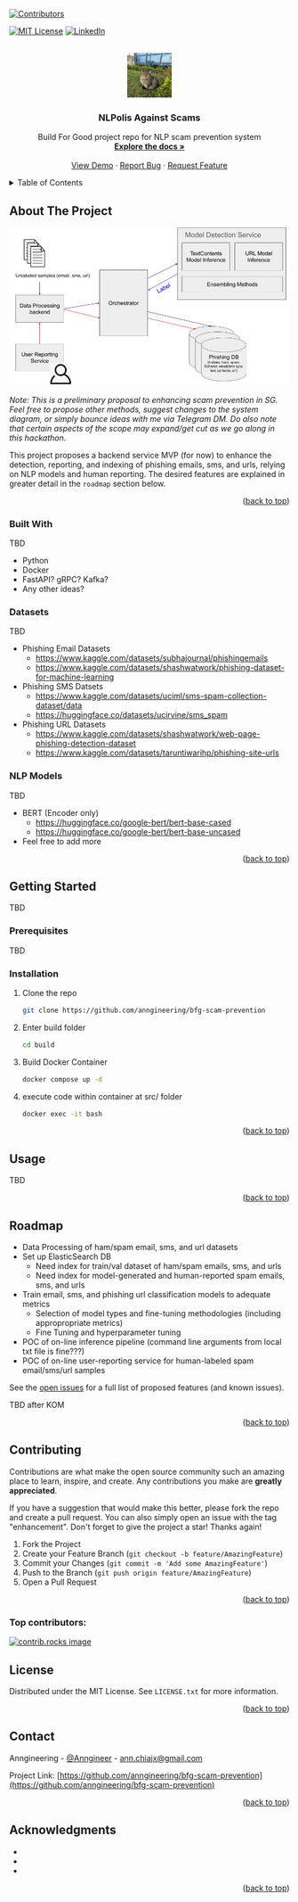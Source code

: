 <!--
*** Credits to https://github.com/othneildrew/Best-README-Template/blob/main/BLANK_README.md for template>
<!-- Improved compatibility of back to top link: See: https://github.com/othneildrew/Best-README-Template/pull/73 -->
<a id="readme-top"></a>
<!--
*** Thanks for checking out the Best-README-Template. If you have a suggestion
*** that would make this better, please fork the repo and create a pull request
*** or simply open an issue with the tag "enhancement".
*** Don't forget to give the project a star!
*** Thanks again! Now go create something AMAZING! :D
-->



<!-- PROJECT SHIELDS -->
<!--
*** I'm using markdown "reference style" links for readability.
*** Reference links are enclosed in brackets [ ] instead of parentheses ( ).
*** See the bottom of this document for the declaration of the reference variables
*** for contributors-url, forks-url, etc. This is an optional, concise syntax you may use.
*** https://www.markdownguide.org/basic-syntax/#reference-style-links
-->
[![Contributors][contributors-shield]][contributors-url]
<!-- [![Forks][forks-shield]][forks-url]
[![Stargazers][stars-shield]][stars-url]
[![Issues][issues-shield]][issues-url] -->
[![MIT License][license-shield]][license-url]
[![LinkedIn][linkedin-shield]][linkedin-url]



<!-- PROJECT LOGO -->
<br />
<div align="center">
  <a href="https://github.com/anngineering/bfg-scam-prevention">
    <img src="images/logo.jpg" alt="Logo" width="80" height="80">
  </a>

<h3 align="center">NLPolis Against Scams</h3>

  <p align="center">
    Build For Good project repo for NLP scam prevention system
    <br />
    <a href="https://github.com/anngineering/bfg-scam-prevention"><strong>Explore the docs »</strong></a>
    <br />
    <br />
    <a href="https://github.com/anngineering/bfg-scam-prevention">View Demo</a>
    ·
    <a href="https://github.com/anngineering/bfg-scam-prevention/issues/new?labels=bug&template=bug-report---.md">Report Bug</a>
    ·
    <a href="https://github.com/anngineering/bfg-scam-prevention/issues/new?labels=enhancement&template=feature-request---.md">Request Feature</a>
  </p>
</div>



<!-- TABLE OF CONTENTS -->
<details>
  <summary>Table of Contents</summary>
  <ol>
    <li>
      <a href="#about-the-project">About The Project</a>
      <ul>
        <li><a href="#built-with">Built With</a></li>
      </ul>
    </li>
    <li><a href="#datasets">Datasets</a></li>
    <li><a href="#nlp-models">NLP Models</a></li>
    <li>
      <a href="#getting-started">Getting Started</a>
      <ul>
        <li><a href="#prerequisites">Prerequisites</a></li>
        <li><a href="#installation">Installation</a></li>
      </ul>
    </li>
    <li><a href="#usage">Usage</a></li>
    <li><a href="#roadmap">Roadmap</a></li>
    <li><a href="#contributing">Contributing</a></li>
    <li><a href="#license">License</a></li>
    <li><a href="#contact">Contact</a></li>
    <li><a href="#acknowledgments">Acknowledgments</a></li>
  </ol>
</details>



<!-- ABOUT THE PROJECT -->
## About The Project

![Product Name Screen Shot][product-screenshot]

<!-- Here's a blank template to get started: To avoid retyping too much info. Do a search and replace with your text editor for the following: `github_username`, `repo_name`, `twitter_handle`, `linkedin_username`, `email_client`, `email`, `project_title`, `project_description` -->

_Note: This is a preliminary proposal to enhancing scam prevention in SG. Feel free to propose other methods, suggest changes to the system diagram, or simply bounce ideas with me via Telegram DM. Do also note that certain aspects of the scope may expand/get cut as we go along in this hackathon._     
  
This project proposes a backend service MVP (for now) to enhance the detection, reporting, and indexing of phishing emails, sms, and urls, relying on NLP models and human reporting. The desired features are explained in greater detail in the `roadmap` section below.

<p align="right">(<a href="#readme-top">back to top</a>)</p>



### Built With

TBD

* Python
* Docker
* FastAPI? gRPC? Kafka?
* Any other ideas?

### Datasets

TBD  

- Phishing Email Datasets
    - https://www.kaggle.com/datasets/subhajournal/phishingemails 
    - https://www.kaggle.com/datasets/shashwatwork/phishing-dataset-for-machine-learning
- Phishing SMS Datsets
    - https://www.kaggle.com/datasets/uciml/sms-spam-collection-dataset/data
    - https://huggingface.co/datasets/ucirvine/sms_spam 
- Phishing URL Datasets
    - https://www.kaggle.com/datasets/shashwatwork/web-page-phishing-detection-dataset
    - https://www.kaggle.com/datasets/taruntiwarihp/phishing-site-urls  

### NLP Models

TBD  

- BERT (Encoder only)
    - https://huggingface.co/google-bert/bert-base-cased 
    - https://huggingface.co/google-bert/bert-base-uncased 
- Feel free to add more

<p align="right">(<a href="#readme-top">back to top</a>)</p>



<!-- GETTING STARTED -->
## Getting Started

<!-- This is an example of how you may give instructions on setting up your project locally.
To get a local copy up and running follow these simple example steps. -->
TBD

### Prerequisites

<!-- This is an example of how to list things you need to use the software and how to install them.
* npm
  ```sh
  npm install npm@latest -g
  ``` -->
TBD

### Installation

1. Clone the repo
   ```sh
   git clone https://github.com/anngineering/bfg-scam-prevention
   ```
2. Enter build folder
   ```sh
   cd build
   ```
3. Build Docker Container
   ```sh
   docker compose up -d
   ```
4. execute code within container at src/ folder
   ```sh
   docker exec -it bash
   ```

<p align="right">(<a href="#readme-top">back to top</a>)</p>



<!-- USAGE EXAMPLES -->
## Usage

<!-- Use this space to show useful examples of how a project can be used. Additional screenshots, code examples and demos work well in this space. You may also link to more resources.

_For more examples, please refer to the [Documentation](https://example.com)_ -->
TBD

<p align="right">(<a href="#readme-top">back to top</a>)</p>



<!-- ROADMAP -->
## Roadmap

- Data Processing of ham/spam email, sms, and url datasets
- Set up ElasticSearch DB
    - Need index for train/val dataset of ham/spam emails, sms, and urls
    - Need index for model-generated and human-reported spam emails, sms, and urls
- Train email, sms, and phishing url classification models to adequate metrics
    - Selection of model types and fine-tuning methodologies (including appropropriate metrics)
    - Fine Tuning and hyperparameter tuning
- POC of on-line inference pipeline (command line arguments from local txt file is fine???)
- POC of on-line user-reporting service for human-labeled spam email/sms/url samples

See the [open issues](https://github.com/github_username/repo_name/issues) for a full list of proposed features (and known issues).

TBD after KOM

<p align="right">(<a href="#readme-top">back to top</a>)</p>



<!-- CONTRIBUTING -->
## Contributing

Contributions are what make the open source community such an amazing place to learn, inspire, and create. Any contributions you make are **greatly appreciated**.

If you have a suggestion that would make this better, please fork the repo and create a pull request. You can also simply open an issue with the tag "enhancement".
Don't forget to give the project a star! Thanks again!

1. Fork the Project
2. Create your Feature Branch (`git checkout -b feature/AmazingFeature`)
3. Commit your Changes (`git commit -m 'Add some AmazingFeature'`)
4. Push to the Branch (`git push origin feature/AmazingFeature`)
5. Open a Pull Request

<p align="right">(<a href="#readme-top">back to top</a>)</p>

### Top contributors:

<a href="https://github.com/anngineering/bfg-scam-prevention/graphs/contributors">
  <img src="https://contrib.rocks/image?repo=github_username/repo_name" alt="contrib.rocks image" />
</a>



<!-- LICENSE -->
## License

Distributed under the MIT License. See `LICENSE.txt` for more information.

<p align="right">(<a href="#readme-top">back to top</a>)</p>



<!-- CONTACT -->
## Contact

Anngineering - [@Anngineer](https://web.telegram.org/) - ann.chiajx@gmail.com

Project Link: [https://github.com/anngineering/bfg-scam-prevention](https://github.com/anngineering/bfg-scam-prevention)

<p align="right">(<a href="#readme-top">back to top</a>)</p>



<!-- ACKNOWLEDGMENTS -->
## Acknowledgments

* []()
* []()
* []()

<p align="right">(<a href="#readme-top">back to top</a>)</p>



<!-- MARKDOWN LINKS & IMAGES -->
<!-- https://www.markdownguide.org/basic-syntax/#reference-style-links -->
[contributors-shield]: https://img.shields.io/github/contributors/github_username/repo_name.svg?style=for-the-badge
[contributors-url]: [https://github.com/anngineering]
<!-- [forks-shield]: https://img.shields.io/github/forks/github_username/repo_name.svg?style=for-the-badge
[forks-url]: https://github.com/github_username/repo_name/network/members
[stars-shield]: https://img.shields.io/github/stars/github_username/repo_name.svg?style=for-the-badge
[stars-url]: https://github.com/github_username/repo_name/stargazers
[issues-shield]: https://img.shields.io/github/issues/github_username/repo_name.svg?style=for-the-badge
[issues-url]: https://github.com/github_username/repo_name/issues -->
[license-shield]: https://img.shields.io/github/license/github_username/repo_name.svg?style=for-the-badge
[license-url]: https://github.com/git/git-scm.com/blob/main/MIT-LICENSE.txt
[linkedin-shield]: https://img.shields.io/badge/-LinkedIn-black.svg?style=for-the-badge&logo=linkedin&colorB=555
[linkedin-url]: https://www.linkedin.com/in/anngineering
[product-screenshot]: images/screenshot.jpg
[Next.js]: https://img.shields.io/badge/next.js-000000?style=for-the-badge&logo=nextdotjs&logoColor=white
[Next-url]: https://nextjs.org/
[React.js]: https://img.shields.io/badge/React-20232A?style=for-the-badge&logo=react&logoColor=61DAFB
[React-url]: https://reactjs.org/
[Vue.js]: https://img.shields.io/badge/Vue.js-35495E?style=for-the-badge&logo=vuedotjs&logoColor=4FC08D
[Vue-url]: https://vuejs.org/
[Angular.io]: https://img.shields.io/badge/Angular-DD0031?style=for-the-badge&logo=angular&logoColor=white
[Angular-url]: https://angular.io/
[Svelte.dev]: https://img.shields.io/badge/Svelte-4A4A55?style=for-the-badge&logo=svelte&logoColor=FF3E00
[Svelte-url]: https://svelte.dev/
[Laravel.com]: https://img.shields.io/badge/Laravel-FF2D20?style=for-the-badge&logo=laravel&logoColor=white
[Laravel-url]: https://laravel.com
[Bootstrap.com]: https://img.shields.io/badge/Bootstrap-563D7C?style=for-the-badge&logo=bootstrap&logoColor=white
[Bootstrap-url]: https://getbootstrap.com
[JQuery.com]: https://img.shields.io/badge/jQuery-0769AD?style=for-the-badge&logo=jquery&logoColor=white
[JQuery-url]: https://jquery.com 
